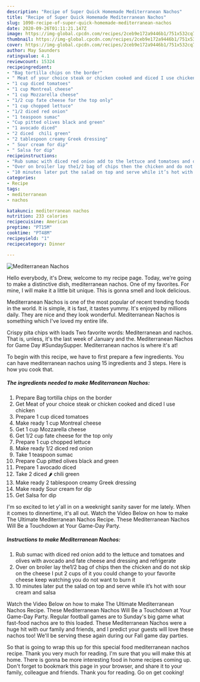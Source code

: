 ```yaml
---
description: "Recipe of Super Quick Homemade Mediterranean Nachos"
title: "Recipe of Super Quick Homemade Mediterranean Nachos"
slug: 1090-recipe-of-super-quick-homemade-mediterranean-nachos
date: 2020-09-26T01:11:21.147Z
image: https://img-global.cpcdn.com/recipes/2ceb9e172a9446b1/751x532cq70/mediterranean-nachos-recipe-main-photo.jpg
thumbnail: https://img-global.cpcdn.com/recipes/2ceb9e172a9446b1/751x532cq70/mediterranean-nachos-recipe-main-photo.jpg
cover: https://img-global.cpcdn.com/recipes/2ceb9e172a9446b1/751x532cq70/mediterranean-nachos-recipe-main-photo.jpg
author: May Saunders
ratingvalue: 4.1
reviewcount: 15324
recipeingredient:
- "Bag tortilla chips on the border"
- " Meat of your choice steak or chicken cooked and diced I use chicken"
- "1 cup diced tomatoes"
- "1 cup Montreal cheese"
- "1 cup Mozzarella cheese"
- "1/2 cup fate cheese for the top only"
- "1 cup chopped lettuce"
- "1/2 diced red onion"
- "1 teaspoon sumac"
- "Cup pitted olives black and green"
- "1 avocado diced"
- "2 diced  chili green"
- "2 tablespoon creamy Greek dressing"
- " Sour cream for dip"
- " Salsa for dip"
recipeinstructions:
- "Rub sumac with diced red onion add to the lettuce and tomatoes and olives with avocado and fate cheese and dressing and refrigerate"
- "Over on broiler lay the1/2 bag of chips then the chicken and do not skip on the cheese I put 2 cups of it you could change to your favorite cheese keep watching you do not want to burn it"
- "10 minutes later put the salad on top and serve while it’s hot with sour cream and salsa"
categories:
- Recipe
tags:
- mediterranean
- nachos

katakunci: mediterranean nachos 
nutrition: 233 calories
recipecuisine: American
preptime: "PT15M"
cooktime: "PT48M"
recipeyield: "1"
recipecategory: Dinner

---
```



![Mediterranean Nachos](https://img-global.cpcdn.com/recipes/2ceb9e172a9446b1/751x532cq70/mediterranean-nachos-recipe-main-photo.jpg)

Hello everybody, it's Drew, welcome to my recipe page. Today, we're going to make a distinctive dish, mediterranean nachos. One of my favorites. For mine, I will make it a little bit unique. This is gonna smell and look delicious.

Mediterranean Nachos is one of the most popular of recent trending foods in the world. It is simple, it is fast, it tastes yummy. It's enjoyed by millions daily. They are nice and they look wonderful. Mediterranean Nachos is something which I've loved my entire life.

Crispy pita chips with loads Two favorite words: Mediterranean and nachos. That is, unless, it&#39;s the last week of January and the. Mediterranean Nachos for Game Day #SundaySupper. Mediterranean nachos is where it&#39;s at!


To begin with this recipe, we have to first prepare a few ingredients. You can have mediterranean nachos using 15 ingredients and 3 steps. Here is how you cook that.

<!--inarticleads1-->

##### The ingredients needed to make Mediterranean Nachos:

1. Prepare Bag tortilla chips on the border
1. Get  Meat of your choice steak or chicken cooked and diced I use chicken
1. Prepare 1 cup diced tomatoes
1. Make ready 1 cup Montreal cheese
1. Get 1 cup Mozzarella cheese
1. Get 1/2 cup fate cheese for the top only
1. Prepare 1 cup chopped lettuce
1. Make ready 1/2 diced red onion
1. Take 1 teaspoon sumac
1. Prepare Cup pitted olives black and green
1. Prepare 1 avocado diced
1. Take 2 diced 🌶 chili green
1. Make ready 2 tablespoon creamy Greek dressing
1. Make ready  Sour cream for dip
1. Get  Salsa for dip


I&#39;m so excited to let y&#39;all in on a weeknight sanity saver for me lately. When it comes to dinnertime, it&#39;s all out. Watch the Video Below on how to make The Ultimate Mediterranean Nachos Recipe. These Mediterranean Nachos Will Be a Touchdown at Your Game-Day Party. 

<!--inarticleads2-->

##### Instructions to make Mediterranean Nachos:

1. Rub sumac with diced red onion add to the lettuce and tomatoes and olives with avocado and fate cheese and dressing and refrigerate
1. Over on broiler lay the1/2 bag of chips then the chicken and do not skip on the cheese I put 2 cups of it you could change to your favorite cheese keep watching you do not want to burn it
1. 10 minutes later put the salad on top and serve while it’s hot with sour cream and salsa


Watch the Video Below on how to make The Ultimate Mediterranean Nachos Recipe. These Mediterranean Nachos Will Be a Touchdown at Your Game-Day Party. Regular football games are to Sunday&#39;s big game what fast-food nachos are to this loaded. These Mediterranean Nachos were a huge hit with our family and friends, and I predict your guests will love these nachos too! We&#39;ll be serving these again during our Fall game day parties. 

So that is going to wrap this up for this special food mediterranean nachos recipe. Thank you very much for reading. I'm sure that you will make this at home. There is gonna be more interesting food in home recipes coming up. Don't forget to bookmark this page in your browser, and share it to your family, colleague and friends. Thank you for reading. Go on get cooking!
